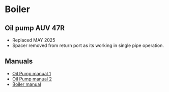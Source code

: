 # Boiler

## Oil pump AUV 47R
- Replaced MAY 2025
- Spacer removed from return port as its working in single pipe operation.

## Manuals
- [Oil Pump manual 1](joes-boiler/pdf/suntec_oil_pump_catalogue_2017.pdf)
- [Oil Pump manual 2](joes-boiler/pdf/SUNTEC_UNIVERSAL.pdf)
- [Boiler manual](joes-boiler/pdf/Worcester_Heatslave_12-14_15-19_20-25_26-32_CF_and_RSF_Installation_and_Servicing_Instructions.pdf)